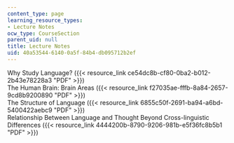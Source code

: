 ```yaml
---
content_type: page
learning_resource_types:
- Lecture Notes
ocw_type: CourseSection
parent_uid: null
title: Lecture Notes
uid: 40a53544-6140-0a5f-84b4-db095712b2ef
---
```


Why Study Language? ({{< resource_link ce54dc8b-cf80-0ba2-b012-2b43e78228a3 "PDF" >}})  
The Human Brain: Brain Areas ({{< resource_link f27035ae-fffb-8a84-2657-9cd8b9200890 "PDF" >}})  
The Structure of Language ({{< resource_link 6855c50f-2691-ba94-a6bd-5400422aebc9 "PDF" >}})  
Relationship Between Language and Thought Beyond Cross-linguistic Differences ({{< resource_link 4444200b-8790-9206-981b-e5f36fc8b5b1 "PDF" >}})